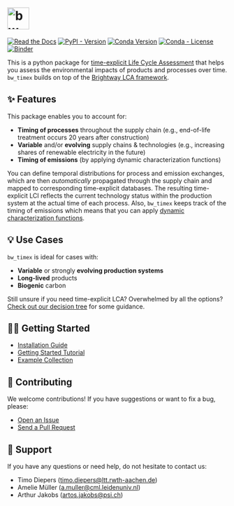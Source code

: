 <h1>
  <picture>
    <source media="(prefers-color-scheme: dark)" srcset="docs/_static/bw_timex_dark_nomargins.svg" height="50">
    <img alt="bw_timex logo" src="docs/_static/bw_timex_light_nomargins.svg" height="50">
  </picture>
</h1>

[![Read the Docs](https://img.shields.io/readthedocs/timex?label=documentation)](https://docs.brightway.dev/projects/bw-timex/en/latest/)
[![PyPI - Version](https://img.shields.io/pypi/v/bw-timex?color=%2300549f)](https://pypi.org/project/bw-timex/)
[![Conda Version](https://img.shields.io/conda/v/diepers/bw_timex?label=conda)](https://anaconda.org/diepers/bw_timex)
[![Conda - License](https://img.shields.io/conda/l/diepers/bw_timex)](https://github.com/brightway-lca/bw_timex/blob/main/LICENSE)
[![Binder](https://mybinder.org/badge_logo.svg)](https://mybinder.org/v2/gh/brightway-lca/bw_timex/HEAD?labpath=notebooks%2Fgetting_started.ipynb)

This is a python package for [time-explicit Life Cycle Assessment](https://docs.brightway.dev/projects/bw-timex/en/latest/content/theory.html#terminology) that helps you assess the environmental impacts of products and processes over time. `bw_timex` builds on top of the [Brightway LCA framework](https://docs.brightway.dev/en/latest).

## ✨ Features
This package enables you to account for:
- **Timing of processes** throughout the supply chain (e.g., end-of-life treatment occurs 20 years after construction)
- **Variable** and/or **evolving** supply chains & technologies (e.g., increasing shares of renewable electricity in the future)
- **Timing of emissions** (by applying dynamic characterization functions)

You can define temporal distributions for process and emission exchanges, which are then *automatically* propagated through the supply chain and mapped to corresponding time-explicit databases. The resulting time-explicit LCI reflects the current technology status within the production system at the actual time of each process. Also, `bw_timex` keeps track of the timing of emissions which means that you can apply [dynamic characterization functions](https://github.com/brightway-lca/dynamic_characterization).

## 💡 Use Cases
`bw_timex` is ideal for cases with:
- **Variable** or strongly **evolving production systems**
- **Long-lived** products
- **Biogenic** carbon

Still unsure if you need time-explicit LCA? Overwhelmed by all the options? [Check out our decision tree](https://docs.brightway.dev/projects/bw-timex/en/latest/content/decisiontree.html) for some guidance.

## 👩‍💻 Getting Started
- [Installation Guide](https://docs.brightway.dev/projects/bw-timex/en/latest/content/installation.html)
- [Getting Started Tutorial](https://docs.brightway.dev/projects/bw-timex/en/latest/content/getting_started/index.html)
- [Example Collection](https://docs.brightway.dev/projects/bw-timex/en/latest/content/examples/index.html)

## 🤝 Contributing
We welcome contributions! If you have suggestions or want to fix a bug, please:
- [Open an Issue](https://github.com/brightway-lca/bw_timex/issues)
- [Send a Pull Request](https://github.com/brightway-lca/bw_timex/pulls)

## 💬 Support
If you have any questions or need help, do not hesitate to contact us:
- Timo Diepers ([timo.diepers@ltt.rwth-aachen.de](mailto:timo.diepers@ltt.rwth-aachen.de))
- Amelie Müller ([a.muller@cml.leidenuniv.nl](mailto:a.muller@cml.leidenuniv.nl))
- Arthur Jakobs ([artos.jakobs@psi.ch](mailto:artos.jakobs@psi.ch))

